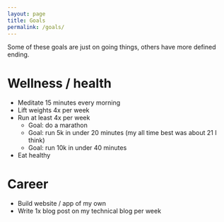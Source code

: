 ```yaml
---
layout: page
title: Goals
permalink: /goals/
---
```


Some of these goals are just on going things, others have more defined ending.

# Wellness / health
- Meditate 15 minutes every morning
- Lift weights 4x per week
- Run at least 4x per week
  - Goal: do a marathon
  - Goal: run 5k in under 20 minutes (my all time best was about 21 I think)
  - Goal: run 10k in under 40 minutes
- Eat healthy

# Career
- Build website / app of my own
- Write 1x blog post on my technical blog per week
